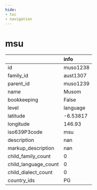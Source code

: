 ```yaml
---
hide:
- toc
- navigation
---
```

# msu
|                      | info     |
|:---------------------|:---------|
| id                   | muso1238 |
| family_id            | aust1307 |
| parent_id            | muso1239 |
| name                 | Musom    |
| bookkeeping          | False    |
| level                | language |
| latitude             | -6.53817 |
| longitude            | 146.93   |
| iso639P3code         | msu      |
| description          | nan      |
| markup_description   | nan      |
| child_family_count   | 0        |
| child_language_count | 0        |
| child_dialect_count  | 0        |
| country_ids          | PG       |